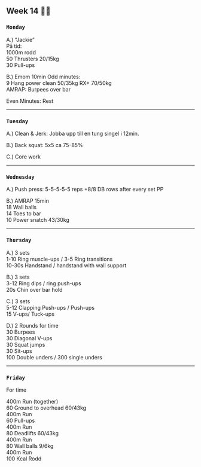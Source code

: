 ## Week 14  :polar_bear: 

### `Monday`     
A.) “Jackie”  
På tid:  
1000m rodd   
50 Thrusters 20/15kg  
30 Pull-ups   

B.) Emom 10min 
Odd minutes:  
9 Hang power clean 50/35kg RX+ 70/50kg   
AMRAP: Burpees over bar

Even Minutes: Rest      
 
---
### `Tuesday`
A.) Clean & Jerk: Jobba upp till en tung singel i 12min.  

B.) Back squat: 5x5 ca 75-85%  
 
C.) Core work  

----
### `Wednesday`
A.) Push press: 5-5-5-5-5 reps 
+8/8 DB rows after every set PP 

B.) AMRAP 15min  
18 Wall balls  
14 Toes to bar  
10 Power snatch 43/30kg   
  
----
### `Thursday`  
A.) 3 sets  
1-10 Ring muscle-ups / 3-5 Ring transitions  
10-30s Handstand / handstand with wall support  

B.) 3 sets  
3-12 Ring dips / ring push-ups   
20s Chin over bar hold  

C.) 3 sets  
5-12 Clapping Push-ups / Push-ups  
15 V-ups/ Tuck-ups  

D.) 2 Rounds for time  
30 Burpees  
30 Diagonal V-ups  
30 Squat jumps  
30 Sit-ups  
100 Double unders / 300 single unders  


---
### `Friday` 
For time  

400m Run (together)  
60 Ground to overhead 60/43kg  
400m Run  
60 Pull-ups  
400m Run  
80 Deadlifts 60/43kg  
400m Run  
80 Wall balls 9/6kg  
400m Run  
100 Kcal Rodd  
 

 


   



